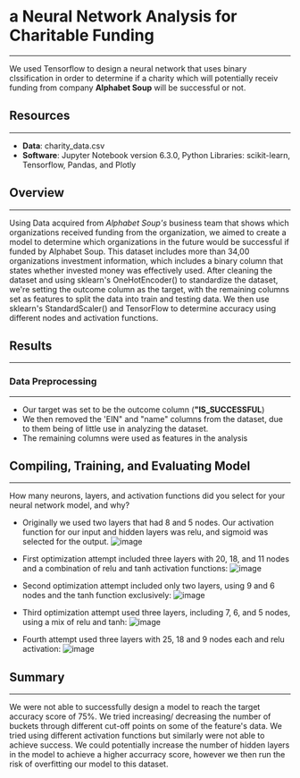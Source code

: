 # **a Neural Network Analysis for Charitable Funding**
------------------------------------------------------

We used Tensorflow to design a neural network that uses binary clssification in order to determine if a charity which will potentially receiv funding from company **Alphabet Soup** will be successful or not.

## **Resources**
----------------
* **Data**: charity_data.csv
* **Software**: Jupyter Notebook version 6.3.0, Python Libraries: scikit-learn, Tensorflow, Pandas, and Plotly 

## **Overview**
----------------
Using Data acquired from *Alphabet Soup's* business team that shows which organizations received funding from the organization, we aimed to create a model to determine which organizations in the future would be successful if funded by Alphabet Soup. This dataset includes more than 34,00 organizations investment information, which includes a binary column that states whether invested money was effectively used. After cleaning the dataset and using sklearn's OneHotEncoder() to standardize the dataset, we're setting the outcome column as the target, with the remaining columns set as features to split the data into train and testing data. We then use sklearn's StandardScaler() and TensorFlow to determine accuracy using different nodes and activation functions.

## **Results**
----------------

### **Data Preprocessing**
--------------------------
* Our target was set to be the outcome column (**"IS_SUCCESSFUL**)
* We then removed the 'EIN" and "name" columns from the dataset, due to them being of little use in analyzing the dataset.
* The remaining columns were used as features in the analysis

## **Compiling, Training, and Evaluating Model**
------------------------------------------------

How many neurons, layers, and activation functions did you select for your neural network model, and why?
* Originally we used two layers that had 8 and 5 nodes. Our activation function for our input and hidden layers was relu, and sigmoid was selected for the output. 
![image](https://user-images.githubusercontent.com/93295751/159085154-40bb0707-ad63-4190-b7c7-2d97b67ba6ed.png)

*  First optimization attempt included three layers with 20, 18, and 11 nodes and a combination of relu and tanh activation functions:
![image](https://user-images.githubusercontent.com/93295751/159085204-6d23dca5-b823-46bd-a779-a3491d5e0497.png)

* Second optimization attempt included only two layers, using 9 and 6 nodes and the tanh function exclusively:
![image](https://user-images.githubusercontent.com/93295751/159085280-f575b5bd-748a-4bab-acad-7da71d448366.png)

* Third optimization attempt used three layers, including 7, 6, and 5 nodes, using a mix of relu and tanh:
![image](https://user-images.githubusercontent.com/93295751/159085371-039f528e-2d39-4ea4-9827-31b3447db1af.png)

* Fourth attempt used three layers with 25, 18 and 9 nodes each and relu activation:
![image](https://user-images.githubusercontent.com/93295751/159085429-c0c49003-1a06-4947-9846-4c2acc23c3fe.png)

## **Summary**
---------------

We were not able to successfully design a model to reach the target accuracy score of 75%. We tried increasing/ decreasing the number of buckets through different cut-off points on some of the feature's data. We tried using different activation functions but similarly were not able to achieve success. We could potentially increase the number of hidden layers in the model to achieve a higher accurracy score, however we then run the risk of overfitting our model to this dataset.




